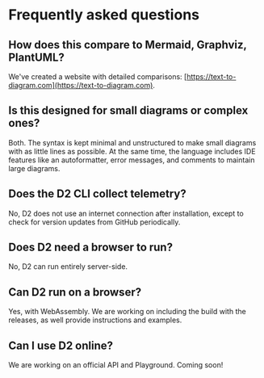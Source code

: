 # Frequently asked questions

## How does this compare to Mermaid, Graphviz, PlantUML?

We've created a website with detailed comparisons:
[https://text-to-diagram.com](https://text-to-diagram.com).

## Is this designed for small diagrams or complex ones?

Both. The syntax is kept minimal and unstructured to make small diagrams with as little
lines as possible. At the same time, the language includes IDE features like an
autoformatter, error messages, and comments to maintain large diagrams.

## Does the D2 CLI collect telemetry?

No, D2 does not use an internet connection after installation, except to check for version
updates from GitHub periodically.

## Does D2 need a browser to run?

No, D2 can run entirely server-side.

## Can D2 run on a browser?

Yes, with WebAssembly. We are working on including the build with the releases, as well
provide instructions and examples.

## Can I use D2 online?

We are working on an official API and Playground. Coming soon!
